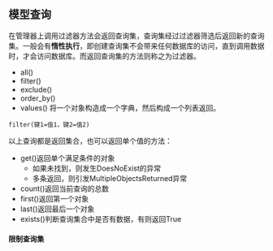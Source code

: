 ## 模型查询

在管理器上调用过滤器方法会返回查询集，查询集经过过滤器筛选后返回新的查询集。一般会有**惰性执行**，即创建查询集不会带来任何数据库的访问，直到调用数据时，才会访问数据库。而返回查询集的方法则称之为过滤器。

* all\(\)
* filter\(\)
* exclude\(\)
* order\_by\(\)
* values\(\) 将一个对象构造成一个字典，然后构成一个列表返回。

```
filter(键1=值1，键2=值2)
```

以上查询都是返回集合，也可以返回单个值的方法：

* get\(\)返回单个满足条件的对象
  * 如果未找到，则发生DoesNoExist的异常
  * 多条返回，则引发MultipleObjectsReturned异常
* count\(\)返回当前查询的总数
* first\(\)返回第一个对象
* last\(\)返回最后一个对象
* exists\(\)判断查询集合中是否有数据，有则返回True

#### 限制查询集


